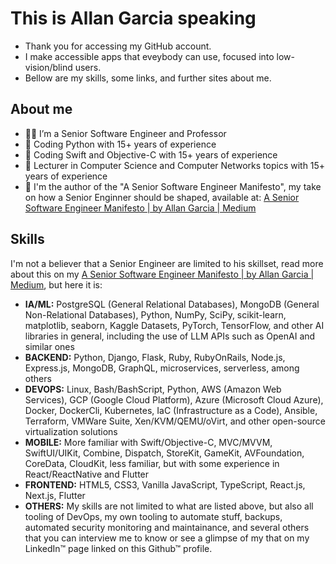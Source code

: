 # This is Allan Garcia speaking

- Thank you for accessing my GitHub account.
- I make accessible apps that eveybody can use, focused into low-vision/blind users.
- Bellow are my skills, some links, and further sites about me.

## About me

- 👨‍💻 I’m a Senior Software Engineer and Professor
- 🐍 Coding Python with 15+ years of experience
- 🚀 Coding Swift and Objective-C with 15+ years of experience
- 📣 Lecturer in Computer Science and Computer Networks topics with 15+ years of experience
- 📕 I'm the author of the "A Senior Software Engineer Manifesto", my take on how a Senior Enginner should be shaped, available at:
  [A Senior Software Engineer Manifesto | by Allan Garcia | Medium](https://medium.com/@prof.allangarcia/a-senior-software-engineer-manifesto-431fb34194f5)

## Skills

I'm not a believer that a Senior Engineer are limited to his skillset, read more about this on my
[A Senior Software Engineer Manifesto | by Allan Garcia | Medium](https://medium.com/@prof.allangarcia/a-senior-software-engineer-manifesto-431fb34194f5),
but here it is:

- **IA/ML:** PostgreSQL (General Relational Databases), MongoDB (General Non-Relational Databases), Python, NumPy, SciPy, scikit-learn, matplotlib, seaborn, Kaggle Datasets, PyTorch, TensorFlow, and other AI libraries in general, including the use of LLM APIs such as OpenAI and similar ones
- **BACKEND:** Python, Django, Flask, Ruby, RubyOnRails, Node.js, Express.js, MongoDB, GraphQL, microservices, serverless, among others
- **DEVOPS:** Linux, Bash/BashScript, Python, AWS (Amazon Web Services), GCP (Google Cloud Platform), Azure (Microsoft Cloud Azure), Docker, DockerCli, Kubernetes, IaC (Infrastructure as a Code), Ansible, Terraform, VMWare Suite, Xen/KVM/QEMU/oVirt, and other open-source virtualization solutions
- **MOBILE:** More familiar with Swift/Objective-C, MVC/MVVM, SwiftUI/UIKit, Combine, Dispatch, StoreKit, GameKit, AVFoundation, CoreData, CloudKit, less familiar, but with some experience in React/ReactNative and Flutter
- **FRONTEND:** HTML5, CSS3, Vanilla JavaScript, TypeScript, React.js, Next.js, Flutter
- **OTHERS:** My skills are not limited to what are listed above, but also all tooling of DevOps, my own tooling to automate stuff,
  backups, automated security monitoring and maintainance, and several others that you can interview me to know or see a
  glimpse of my that on my LinkedIn™ page linked on this Github™ profile.
